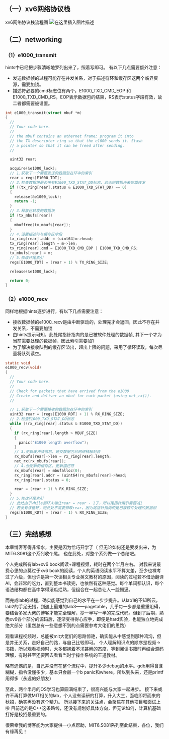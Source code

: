 ## （一）xv6网络协议栈
xv6网络协议栈流程图
![在这里插入图片描述](https://i-blog.csdnimg.cn/direct/7c905227891e44a286cd7a67b29c1496.png#pic_center)
## （二）networking
### （1）e1000_transmit
hints中已经把步骤清晰地罗列出来了，照着写即可。
有以下几点需要额外注意：
- 发送数据帧的过程可能存在并发关系，对于描述符环和缓存区这两个临界资源，需要加锁。
- 描述符必要的cmd标志位有两个，E1000_TXD_CMD_EOP 和 E1000_TXD_CMD_RS，EOP表示数据包的结束，RS表示status字段有效，故二者都需要被设置。
```c
int e1000_transmit(struct mbuf *m)
{
  //
  // Your code here.
  //
  // the mbuf contains an ethernet frame; program it into
  // the TX descriptor ring so that the e1000 sends it. Stash
  // a pointer so that it can be freed after sending.
  //

  uint32 rear;

  acquire(&e1000_lock);
  // 1.获取下一个需要发送的数据包在环中的索引
  rear = regs[E1000_TDT];
  // 2.检查数据块是否带有E1000_TXD_STAT_DD标志，若无则数据还未完成转发
  if ((tx_ring[rear].status & E1000_TXD_STAT_DD) == 0)
  {
    release(&e1000_lock);
    return -1;
  }
  // 3.释放已转发的数据块
  if (tx_mbufs[rear])
  {
    mbuffree(tx_mbufs[rear]);
  }
  // 4.设置描述符与缓存区字段
  tx_ring[rear].addr = (uint64)m->head;
  tx_ring[rear].length = m->len;
  tx_ring[rear].cmd = E1000_TXD_CMD_EOP | E1000_TXD_CMD_RS;
  tx_mbufs[rear] = m;
  // 5.修改环尾索引
  regs[E1000_TDT] = (rear + 1) % TX_RING_SIZE;

  release(&e1000_lock);

  return 0;
}
```
### （2）e1000_recv
同样地根据hints逐步进行，有以下几点需要注意：
- 接收数据帧的e1000_recv是由中断驱动的，处理完才会返回，因此不存在并发关系，不需要加锁
- 由hints提示可知，此处尾指针指向的是已被软件处理的数据帧, 其下一个才为当前需要处理的数据帧，因此索引需要加1
- 为了解决接收队列的缓存区溢出，超出上限的问题，采用了循环读取，每次尽量将队列读空。
```c
static void
e1000_recv(void)
{
  //
  // Your code here.
  //
  // Check for packets that have arrived from the e1000
  // Create and deliver an mbuf for each packet (using net_rx()).
  //

  // 1.获取下一个需要接收的数据包在环中的索引
  uint32 rear = (regs[E1000_RDT] + 1) % RX_RING_SIZE;
  // 2.检查E1000_TXD_STAT_DD标志
  while ((rx_ring[rear].status & E1000_TXD_STAT_DD))
  {
    if (rx_ring[rear].length > MBUF_SIZE)
    {
      panic("E1000 length overflow");
    }
    // 3.更新缓冲块信息，递交数据包给网络栈解封装
    rx_mbufs[rear]->len = rx_ring[rear].length;
    net_rx(rx_mbufs[rear]);
    // 4.分配新的缓存区，更新描述符
    rx_mbufs[rear] = mbufalloc(0);
    rx_ring[rear].addr = (uint64)rx_mbufs[rear]->head;
    rx_ring[rear].status = 0;

    rear = (rear + 1) % RX_RING_SIZE;
  }
  // 5.修改环尾索引
  // 此处由于while循环末端让rear = rear - 1了，所以尾指针索引需要减1
  // 若没有该循环，则此处不需要修改rear，因为尾指针指向的是已被软件处理的数据帧
  regs[E1000_RDT] = (rear - 1) % RX_RING_SIZE;
}
```

## （三）完结感想
本章博客写得非常水，主要是因为恰巧开学了（
但无论如何还是要发出来，为MIT6.S081这个系列收个尾。
也在此处，对整个系列做一个总结吧。

个人完成所有lab+xv6 book阅读+课程视频，耗时在两个半月左右。
对我来说最费心思的点莫过于xv6 book的阅读，个人的英语阅读水平不算太差，至少也裸考过了六级，但也许是第一次读相关专业英文教材的原因，阅读的过程若不借助翻译AI，会非常的吃力，直到整本书读完，也依然有这种感觉。每个单词都认识，每个语法结构都在高中学得滚瓜烂熟，但组合在一起总让人一脸懵逼。

而完成lab的过程，确实能感觉到自己的水平在一步步提升。从lab1的不知所云，lab2的手足无措，到遇上最难的lab3——pagetable，几乎每一步都是重重阻碍，要结合多家大佬的博客才能完全理解，抄一半写一半的完成代码。但到了后期，熟悉xv6各个部分的源码后，逐渐变得得心应手，即便是hard实验，也能独立地完成绝大部分（虽然总有一些意想不到的点需要参考大佬们的思路）

观看课程视频时，总能被mit大佬们的思路惊艳，确实能从中感觉到那种鸿沟，但是并无关系，走好自己的路，与自己比较即可。
个人理解知识点的顺序是视频->书籍，所以观看视频时，大多都抱着不求甚解的态度，等到阅读书籍时再结合源码理解，有时甚至还要回去看看当时学操作系统的王道教材。

略有遗憾的是，自己并没有在整个流程中，提升多少debug的水平。gdb用得含含糊糊，指令没懂多少，基本只会敲一个b panic和where。所以到头来，还是printf用得多（永远的好朋友）

至此，两个半月的OS学习也算圆满结束了，很高兴能与大家一起进步。
接下来或许不再打算做MIT相关的lab，个人没有读研的打算，升入大三，面临即将而来的秋招，确实再没有这个精力。
所以接下来的关注点，会聚焦在其他项目和面试上啦
目前选的是C++这条路线，还没有规划好具体方向，但无论如何，计算机基础打好是校招最重要的。

很荣幸我的博客能为大家提供一小点帮助，MIT6.S081系列至此结束，各位，我们有缘再见！


